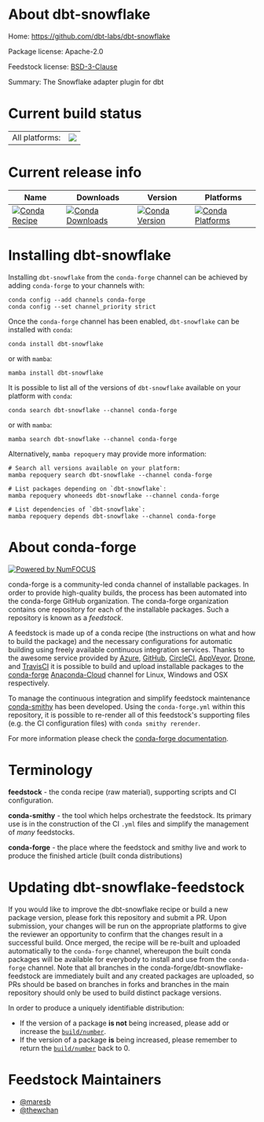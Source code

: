 About dbt-snowflake
===================

Home: https://github.com/dbt-labs/dbt-snowflake

Package license: Apache-2.0

Feedstock license: [BSD-3-Clause](https://github.com/conda-forge/dbt-snowflake-feedstock/blob/main/LICENSE.txt)

Summary: The Snowflake adapter plugin for dbt

Current build status
====================


<table><tr><td>All platforms:</td>
    <td>
      <a href="https://dev.azure.com/conda-forge/feedstock-builds/_build/latest?definitionId=16768&branchName=main">
        <img src="https://dev.azure.com/conda-forge/feedstock-builds/_apis/build/status/dbt-snowflake-feedstock?branchName=main">
      </a>
    </td>
  </tr>
</table>

Current release info
====================

| Name | Downloads | Version | Platforms |
| --- | --- | --- | --- |
| [![Conda Recipe](https://img.shields.io/badge/recipe-dbt--snowflake-green.svg)](https://anaconda.org/conda-forge/dbt-snowflake) | [![Conda Downloads](https://img.shields.io/conda/dn/conda-forge/dbt-snowflake.svg)](https://anaconda.org/conda-forge/dbt-snowflake) | [![Conda Version](https://img.shields.io/conda/vn/conda-forge/dbt-snowflake.svg)](https://anaconda.org/conda-forge/dbt-snowflake) | [![Conda Platforms](https://img.shields.io/conda/pn/conda-forge/dbt-snowflake.svg)](https://anaconda.org/conda-forge/dbt-snowflake) |

Installing dbt-snowflake
========================

Installing `dbt-snowflake` from the `conda-forge` channel can be achieved by adding `conda-forge` to your channels with:

```
conda config --add channels conda-forge
conda config --set channel_priority strict
```

Once the `conda-forge` channel has been enabled, `dbt-snowflake` can be installed with `conda`:

```
conda install dbt-snowflake
```

or with `mamba`:

```
mamba install dbt-snowflake
```

It is possible to list all of the versions of `dbt-snowflake` available on your platform with `conda`:

```
conda search dbt-snowflake --channel conda-forge
```

or with `mamba`:

```
mamba search dbt-snowflake --channel conda-forge
```

Alternatively, `mamba repoquery` may provide more information:

```
# Search all versions available on your platform:
mamba repoquery search dbt-snowflake --channel conda-forge

# List packages depending on `dbt-snowflake`:
mamba repoquery whoneeds dbt-snowflake --channel conda-forge

# List dependencies of `dbt-snowflake`:
mamba repoquery depends dbt-snowflake --channel conda-forge
```


About conda-forge
=================

[![Powered by
NumFOCUS](https://img.shields.io/badge/powered%20by-NumFOCUS-orange.svg?style=flat&colorA=E1523D&colorB=007D8A)](https://numfocus.org)

conda-forge is a community-led conda channel of installable packages.
In order to provide high-quality builds, the process has been automated into the
conda-forge GitHub organization. The conda-forge organization contains one repository
for each of the installable packages. Such a repository is known as a *feedstock*.

A feedstock is made up of a conda recipe (the instructions on what and how to build
the package) and the necessary configurations for automatic building using freely
available continuous integration services. Thanks to the awesome service provided by
[Azure](https://azure.microsoft.com/en-us/services/devops/), [GitHub](https://github.com/),
[CircleCI](https://circleci.com/), [AppVeyor](https://www.appveyor.com/),
[Drone](https://cloud.drone.io/welcome), and [TravisCI](https://travis-ci.com/)
it is possible to build and upload installable packages to the
[conda-forge](https://anaconda.org/conda-forge) [Anaconda-Cloud](https://anaconda.org/)
channel for Linux, Windows and OSX respectively.

To manage the continuous integration and simplify feedstock maintenance
[conda-smithy](https://github.com/conda-forge/conda-smithy) has been developed.
Using the ``conda-forge.yml`` within this repository, it is possible to re-render all of
this feedstock's supporting files (e.g. the CI configuration files) with ``conda smithy rerender``.

For more information please check the [conda-forge documentation](https://conda-forge.org/docs/).

Terminology
===========

**feedstock** - the conda recipe (raw material), supporting scripts and CI configuration.

**conda-smithy** - the tool which helps orchestrate the feedstock.
                   Its primary use is in the construction of the CI ``.yml`` files
                   and simplify the management of *many* feedstocks.

**conda-forge** - the place where the feedstock and smithy live and work to
                  produce the finished article (built conda distributions)


Updating dbt-snowflake-feedstock
================================

If you would like to improve the dbt-snowflake recipe or build a new
package version, please fork this repository and submit a PR. Upon submission,
your changes will be run on the appropriate platforms to give the reviewer an
opportunity to confirm that the changes result in a successful build. Once
merged, the recipe will be re-built and uploaded automatically to the
`conda-forge` channel, whereupon the built conda packages will be available for
everybody to install and use from the `conda-forge` channel.
Note that all branches in the conda-forge/dbt-snowflake-feedstock are
immediately built and any created packages are uploaded, so PRs should be based
on branches in forks and branches in the main repository should only be used to
build distinct package versions.

In order to produce a uniquely identifiable distribution:
 * If the version of a package **is not** being increased, please add or increase
   the [``build/number``](https://docs.conda.io/projects/conda-build/en/latest/resources/define-metadata.html#build-number-and-string).
 * If the version of a package **is** being increased, please remember to return
   the [``build/number``](https://docs.conda.io/projects/conda-build/en/latest/resources/define-metadata.html#build-number-and-string)
   back to 0.

Feedstock Maintainers
=====================

* [@maresb](https://github.com/maresb/)
* [@thewchan](https://github.com/thewchan/)


